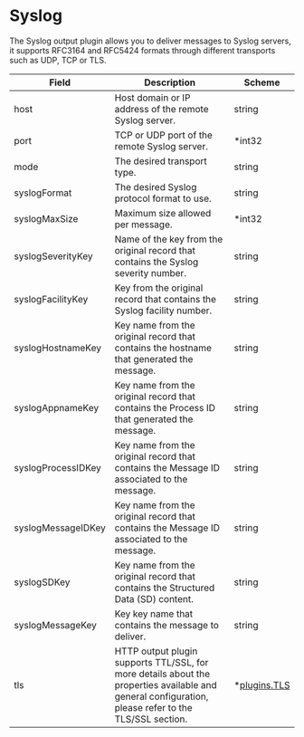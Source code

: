 # Syslog

The Syslog output plugin allows you to deliver messages to Syslog servers, it supports RFC3164 and RFC5424 formats through different transports such as UDP, TCP or TLS.


| Field | Description | Scheme |
| ----- | ----------- | ------ |
| host |  Host domain or IP address of the remote Syslog server. | string |
| port | TCP or UDP port of the remote Syslog server. | *int32 |
| mode | The desired transport type. | string |
| syslogFormat | The desired Syslog protocol format to use. | string |
| syslogMaxSize | Maximum size allowed per message. | *int32 |
| syslogSeverityKey | Name of the key from the original record that contains the Syslog severity number. | string |
| syslogFacilityKey | Key from the original record that contains the Syslog facility number. | string |
| syslogHostnameKey | Key name from the original record that contains the hostname that generated the message. | string |
| syslogAppnameKey | Key name from the original record that contains the Process ID that generated the message. | string |
| syslogProcessIDKey | Key name from the original record that contains the Message ID associated to the message. | string |
| syslogMessageIDKey | Key name from the original record that contains the Message ID associated to the message. | string |
| syslogSDKey | Key name from the original record that contains the Structured Data (SD) content. | string |
| syslogMessageKey | Key key name that contains the message to deliver. | string |
| tls | HTTP output plugin supports TTL/SSL, for more details about the properties available and general configuration, please refer to the TLS/SSL section. | *[plugins.TLS](../tls.md) |
